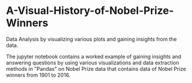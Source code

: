 # A-Visual-History-of-Nobel-Prize-Winners
Data Analysis by visualizing various plots and gaining insights from the data.

The jupyter notebook contains a worked example of gaining insights and answering questions by using various visualizations and data extraction methods in "Pandas" on Nobel Prize data that contains data of Nobel Prize winners from 1901 to 2016.
